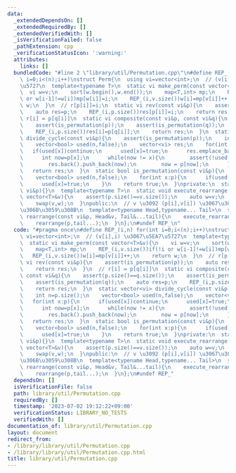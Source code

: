 ```yaml
---
data:
  _extendedDependsOn: []
  _extendedRequiredBy: []
  _extendedVerifiedWith: []
  _isVerificationFailed: false
  _pathExtension: cpp
  _verificationStatusIcon: ':warning:'
  attributes:
    links: []
  bundledCode: "#line 2 \"library/util/Permutation.cpp\"\n#define REP_(i,n) for(int\
    \ i=0;i<(n);i++)\nstruct Perm{\n  using vi=vector<int>;\n  // (v[i],i) \u3067\u5EA7\
    \u5727\n  template<typename T>\n  static vi make_perm(const vector<T>&v){\n  \
    \  vi w=v;\n    sort(w.begin(),w.end());\n    map<T,int> mp;\n    REP_(i,v.size())if(!i\
    \ or w[i-1]!=w[i])mp[w[i]]=i;\n    REP_(i,v.size())w[i]=mp[v[i]]++;\n    return\
    \ w;\n  }\n  // r[p[i]]=i;\n  static vi rev(const vi&p){\n    assert(is_permutation(p));\n\
    \    auto res=p;\n    REP_(i,p.size())res[p[i]]=i;\n    return res;\n  }\n  //\
    \ r[i] = p[q[i]]\n  static vi composite(const vi&p, const vi&q){\n    assert(p.size()==q.size());\n\
    \    assert(is_permutation(p));\n    assert(is_permutation(q));\n    auto res=p;\n\
    \    REP_(i,p.size())res[i]=p[q[i]];\n    return res;\n  }\n  static vector<vi>\
    \ divide_cycle(const vi&p){\n    assert(is_permutation(p));\n    int n=p.size();\n\
    \    vector<bool> used(n,false);\n    vector<vi> res;\n    for(int x:p){\n   \
    \   if(used[x])continue;\n      used[x]=true;\n      res.emplace_back(vi{x});\n\
    \      int now=p[x];\n      while(now != x){\n        assert(!used[now]);used[now]=true;\n\
    \        res.back().push_back(now);\n        now = p[now];\n      }\n    }\n \
    \   return res;\n  }\n  static bool is_permutation(const vi&p){\n    int n=p.size();\n\
    \    vector<bool> used(n,false);\n    for(int x:p){\n      if(used[x])return false;\n\
    \      used[x]=true;\n    }\n    return true;\n  }\nprivate:\n  static void rearrange(const\
    \ vi&p){}\n  template<typename T>\n  static void execute_rearrange(const vi&p,\
    \ vector<T>&v){\n    assert(p.size()==v.size());\n    auto w=v;\n    REP_(i,p.size())w[i]=v[p[i]];\n\
    \    swap(v,w);\n  }\npublic:\n  // v \u3092 (p[i],v[i]) \u3067\u306E\u6607\u9806\
    \u306B\u3059\u308B\n  template<typename Head,typename... Tail>\n  static void\
    \ rearrange(const vi&p, Head&v, Tail&...tail){\n    execute_rearrange(p,v);\n\
    \    rearrange(p,tail...);\n  }\n};\n#undef REP_\n"
  code: "#pragma once\n#define REP_(i,n) for(int i=0;i<(n);i++)\nstruct Perm{\n  using\
    \ vi=vector<int>;\n  // (v[i],i) \u3067\u5EA7\u5727\n  template<typename T>\n\
    \  static vi make_perm(const vector<T>&v){\n    vi w=v;\n    sort(w.begin(),w.end());\n\
    \    map<T,int> mp;\n    REP_(i,v.size())if(!i or w[i-1]!=w[i])mp[w[i]]=i;\n \
    \   REP_(i,v.size())w[i]=mp[v[i]]++;\n    return w;\n  }\n  // r[p[i]]=i;\n  static\
    \ vi rev(const vi&p){\n    assert(is_permutation(p));\n    auto res=p;\n    REP_(i,p.size())res[p[i]]=i;\n\
    \    return res;\n  }\n  // r[i] = p[q[i]]\n  static vi composite(const vi&p,\
    \ const vi&q){\n    assert(p.size()==q.size());\n    assert(is_permutation(p));\n\
    \    assert(is_permutation(q));\n    auto res=p;\n    REP_(i,p.size())res[i]=p[q[i]];\n\
    \    return res;\n  }\n  static vector<vi> divide_cycle(const vi&p){\n    assert(is_permutation(p));\n\
    \    int n=p.size();\n    vector<bool> used(n,false);\n    vector<vi> res;\n \
    \   for(int x:p){\n      if(used[x])continue;\n      used[x]=true;\n      res.emplace_back(vi{x});\n\
    \      int now=p[x];\n      while(now != x){\n        assert(!used[now]);used[now]=true;\n\
    \        res.back().push_back(now);\n        now = p[now];\n      }\n    }\n \
    \   return res;\n  }\n  static bool is_permutation(const vi&p){\n    int n=p.size();\n\
    \    vector<bool> used(n,false);\n    for(int x:p){\n      if(used[x])return false;\n\
    \      used[x]=true;\n    }\n    return true;\n  }\nprivate:\n  static void rearrange(const\
    \ vi&p){}\n  template<typename T>\n  static void execute_rearrange(const vi&p,\
    \ vector<T>&v){\n    assert(p.size()==v.size());\n    auto w=v;\n    REP_(i,p.size())w[i]=v[p[i]];\n\
    \    swap(v,w);\n  }\npublic:\n  // v \u3092 (p[i],v[i]) \u3067\u306E\u6607\u9806\
    \u306B\u3059\u308B\n  template<typename Head,typename... Tail>\n  static void\
    \ rearrange(const vi&p, Head&v, Tail&...tail){\n    execute_rearrange(p,v);\n\
    \    rearrange(p,tail...);\n  }\n};\n#undef REP_"
  dependsOn: []
  isVerificationFile: false
  path: library/util/Permutation.cpp
  requiredBy: []
  timestamp: '2023-07-02 19:12:22+09:00'
  verificationStatus: LIBRARY_NO_TESTS
  verifiedWith: []
documentation_of: library/util/Permutation.cpp
layout: document
redirect_from:
- /library/library/util/Permutation.cpp
- /library/library/util/Permutation.cpp.html
title: library/util/Permutation.cpp
---
```

